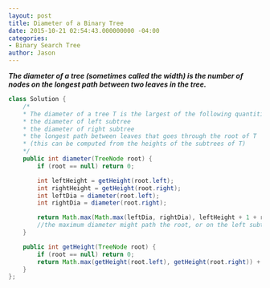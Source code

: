 ```yaml
---
layout: post
title: Diameter of a Binary Tree
date: 2015-10-21 02:54:43.000000000 -04:00
categories:
- Binary Search Tree
author: Jason
---
```

<p><strong><em>The diameter of a tree (sometimes called the width) is the number of nodes on the longest path between two leaves in the tree.</em></strong></p>


``` java
class Solution {
    /*
    * The diameter of a tree T is the largest of the following quantities:
    * the diameter of left subtree
    * the diameter of right subtree
    * the longest path between leaves that goes through the root of T
    * (this can be computed from the heights of the subtrees of T)
    */
    public int diameter(TreeNode root) {
        if (root == null) return 0;

        int leftHeight = getHeight(root.left);
        int rightHeight = getHeight(root.right);
        int leftDia = diameter(root.left);
        int rightDia = diameter(root.right);

        return Math.max(Math.max(leftDia, rightDia), leftHeight + 1 + rightHeight);
        //the maximum diameter might path the root, or on the left subtree, or in the right subtree
    }

    public int getHeight(TreeNode root) {
        if (root == null) return 0;
        return Math.max(getHeight(root.left), getHeight(root.right)) + 1;
    }
};
```
